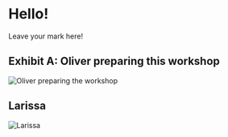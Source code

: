 # Hello!

Leave your mark here!

## Exhibit A: Oliver preparing this workshop
![Oliver preparing the workshop](https://media.giphy.com/media/unQ3IJU2RG7DO/giphy.gif)

## Larissa
![Larissa](https://media.giphy.com/media/xT8qBhrlNooHBYR9f2/giphy.gif)
